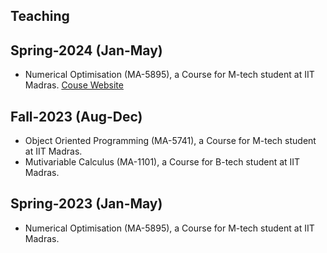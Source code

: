 ## Teaching

## Spring-2024 (Jan-May) 
* Numerical Optimisation (MA-5895), a Course for M-tech student at IIT Madras. [Couse Website](MA-5895.md)


## Fall-2023 (Aug-Dec)
* Object Oriented Programming (MA-5741), a Course for M-tech student at IIT Madras.
* Mutivariable Calculus (MA-1101), a Course for B-tech student at IIT Madras.


## Spring-2023 (Jan-May) 
* Numerical Optimisation (MA-5895), a Course for M-tech student at IIT Madras.
  
